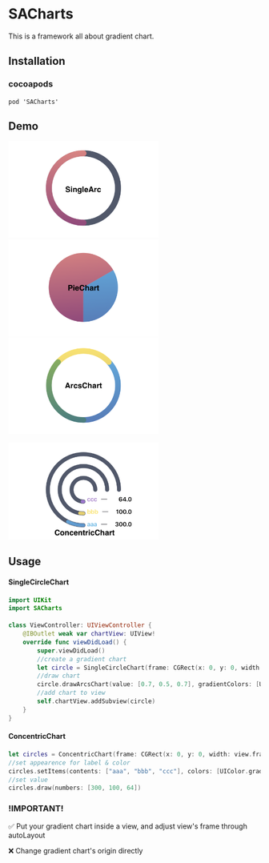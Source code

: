# SACharts
This is a framework all about gradient chart.

## Installation
### cocoapods
```
pod 'SACharts'
```
## Demo
<img src="https://github.com/satty9753/SACharts/blob/master/demo_images/singleArc.PNG?raw=true"  alt="singleArc" width="300">

<img src="https://github.com/satty9753/SACharts/blob/master/demo_images/pieChart.PNG?raw=true" alt="pieChart" width="300">

<img src="https://github.com/satty9753/SACharts/blob/master/demo_images/arcsChart.PNG?raw=true" alt="ArcsChart" width="300"> 

<img src="https://github.com/satty9753/SACharts/blob/master/demo_images/concentricChart.PNG?raw=true"
alt="ConcentricChart" width="300">


## Usage
#### SingleCircleChart
```swift
import UIKit
import SACharts

class ViewController: UIViewController {
    @IBOutlet weak var chartView: UIView!
    override func viewDidLoad() {
        super.viewDidLoad()
        //create a gradient chart
        let circle = SingleCircleChart(frame: CGRect(x: 0, y: 0, width: view.frame.width/2, height: view.frame.width/2))
        //draw chart
        circle.drawArcsChart(value: [0.7, 0.5, 0.7], gradientColors: [UIColor.gradientDefaultBlue, UIColor.gradientDefaultYellow, UIColor.gradientDefaultGreen])
        //add chart to view
        self.chartView.addSubview(circle)
    }
}
```
#### ConcentricChart
```swift
let circles = ConcentricChart(frame: CGRect(x: 0, y: 0, width: view.frame.width/2, height: view.frame.width/2))
//set appearence for label & color
circles.setItems(contents: ["aaa", "bbb", "ccc"], colors: [UIColor.gradientDefaultBlue, UIColor.gradientDefaultYellow, UIColor.gradientDefaultPurple])
//set value
circles.draw(numbers: [300, 100, 64])
```

### !IMPORTANT!
✅ Put your gradient chart inside a view, and adjust view's frame through autoLayout

❌ Change gradient chart's origin directly
